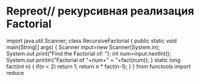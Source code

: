 # Repreot// рекурсивная реализация Factorial
import java.util.Scanner;
class RecursiveFactorial
{
 public static void main(String[] args)
 {
  Scanner input=new Scanner(System.in);
  System.out.print("Find the Factorial of: ");
  int num=input.nextInt();
  System.out.println("Factorial of "+num+" = "+fact(num));
 }
static long fact(int n)
 {
  if(n < 2) return 1;
  return n * fact(n-1);
 }
}
from functools import reduce


